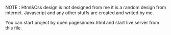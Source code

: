 NOTE : Html&Css design is not designed from me it is a random design from internet.
Javascript and any other stuffs are created and writed by me.

You can start project by open pages\index.html and start live server from this file.